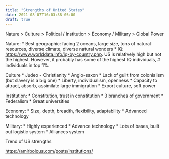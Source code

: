 ```yaml
---
title: "Strengths of United States"
date: 2021-08-07T16:03:38-05:00
draft: true
---
```


Nature > Culture > Political / Institution  > Economy / Military > Global Power

Nature:
    * Best geographic: facing 2 oceans, large size, tons of natural resources, diverse climate, diverse natural wonders
    * IQ: https://www.worlddata.info/iq-by-country.php. US is relatively high but not the highest. However, it probably has some of the highest IQ individuals, # individuals in top 1%.

Culture
    * Judeo - Christianity
    * Anglo-saxon
    * Lack of guilt from colonialism (but slavery is a big one)
    * Liberty, individualism, openness
    * Capacity to attract, absorb, assimilate large immigration
    * Export culture, soft power

Institution:
    * Constitution, trust in constitution
    * 3 branches of government
    * Federalism
    * Great universities

Economy:
    * Size, depth, breadth, flexibility, adaptability
    * Advanced technology

Military:
    * Highly experienced
    * Advance technology
    * Lots of bases, built out logistic system
    * Alliances system

Trend of US strengths

https://amirbolous.com/posts/institutions/
